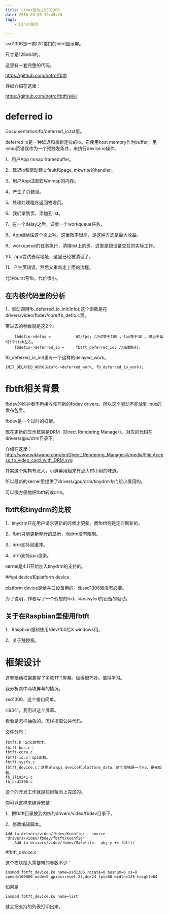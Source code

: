 ```yaml
---
title: Linux驱动之SSD1306
date: 2018-03-08 19:45:20
tags:
	- Linux驱动

---
```




ssd1306是一款I2C接口的oled显示屏。

尺寸是128x64的。

这里有一套完整的代码。

https://github.com/notro/fbtft

详细介绍在这里：

https://github.com/notro/fbtft/wiki



# deferred io

Documentation/fb/deferred_io.txt里。

deferred io是一种延迟和重新定位的io。它使用host memory作为buffer，用mmu页错误作为一个预触发条件，来执行device io操作。

1、用户App mmap framebuffer。

2、延迟io和驱动建立fault和page_mkwrite的handler。

3、用户App试图去写mmap的内存。

4、产生了页错误。

5、处理处理程序返回物理页。

6、我们拿到页，添加到list。

7、在一个delay之后，调度一个workqueue任务，

8、App继续往这个页上写。这里效率很高，是这种方式是最大收益。

9、workqueue的任务执行，清理list上的页。这里是跟设备交互的实际工作。

10、app尝试去写地址，这里已经被清理了。

11、产生页错误，然后又重新走上面的流程。



允许burst写fb，代价很小。



## 在内核代码里的分析

1、驱动调用fb_deferred_io_init(info);这个函数是在drivers/video/fbdev/core/fb_defio.c里。

带进去的参数就是这2个。

```
	fbdefio->delay =           HZ/fps; //HZ等于100 ，fps等于30 。相当于延时3个tick左右。
	fbdefio->deferred_io =     fbtft_deferred_io; //函数指针。
```

fb_deferred_io_init里有一个这样的delayed_work。

```
INIT_DELAYED_WORK(&info->deferred_work, fb_deferred_io_work);
```







# fbtft相关背景

fbdev的维护者不再接收任何新的fbdev drivers，所以这个驱动不能放到linux的发布包里。

fbdev是一个过时的框架。

现在更新的显示框架是DRM（Direct Rendering Manager）。对应的代码在drivers/gpu/drm目录下。

介绍在这里：http://www.wikiwand.com/en/Direct_Rendering_Manager#/media/File:Access_to_video_card_with_DRM.svg

其实这个架构有点大，小屏幕用起来有点大材小用的味道。

所以最新的kernel里提供了drivers/gpu/drm/tinydrm专门给小屏用的。

可以很方便地把fbtft转成drm。

## fbtft和tinydrm的比较

1、tinydrm只在用户请求更新的时候才更新。而fbtft则是定时刷新的。

2、fbtft只能更新整行的显示，而drm没有限制。

3、drm支持双缓冲。

4、drm支持gpu渲染。

kernel是4.11开始加入tinydrm的支持的。

##spi device和platform device

platform device是给并口设备用的。像ssd1306就没有必要。



为了说明，作者写了一个假想的lcd，叫easylcd的设备的驱动。

## 关于在Raspbian里使用fbtft

1、Raspbian强制使用/dev/fb0给X windows用。

2、关于触控板。





# 框架设计

这套驱动框架兼容了多款TFT屏幕。做得很巧妙。值得学习。

我分析其中两块屏幕的情况。

ssd1306，这个接口简单。

ili9341，我用过这个屏幕。

看看是怎样抽象的。怎样提取公共代码。

文件分布：

```
fbtft.h：定义结构体。
fbtft-bus.c：
fbtft-core.c
fbtft-io.c：spi函数。
fbtft-sysfs.c
fbtft_device.c：这里定义spi device和platform_data，这个单独是一个ko，要先加载。
fb_ili9341.c
fb_ssd1306.c
```

这个的开发工作就是在树莓派上完成的。

你可以这样来编译安装：

1、把fbtft目录放到内核的drivers/video/fbdev目录下。

2、修改编译脚本。

```
Add to drivers/video/fbdev/Kconfig:   source "drivers/video/fbdev/fbtft/Kconfig"
    Add to drivers/video/fbdev/Makefile:  obj-y += fbtft/
```



#fbtft_device.c

这个模块插入需要带的参数不少：

```
insmod fbtft_device.ko name=ssd1306 rotate=0 busnum=0 cs=0 speed=100000 mode=0 gpios=reset:23,dc=24 fps=60 width=128 height=64
```

如果是

```
insmod fbtft_device.ko name=list
```

就会把支持的列表打印出来。